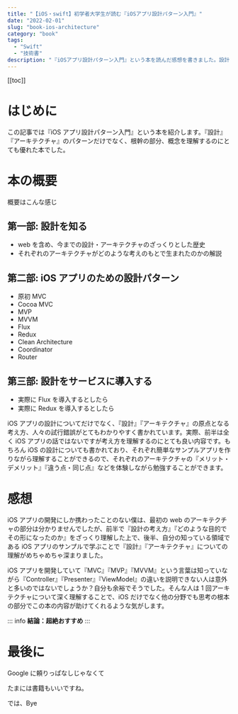 ```yaml
---
title: "【iOS・swift】初学者大学生が読む『iOSアプリ設計パターン入門』"
date: "2022-02-01"
slug: "book-ios-architecture"
category: "book"
tags:
  - "Swift"
  - "技術書"
description: "『iOSアプリ設計パターン入門』という本を読んだ感想を書きました。設計・アーキテクチャの概念を理解するのにとても良い本です。"
---
```


[[toc]]

# はじめに

この記事では『iOS アプリ設計パターン入門』という本を紹介します。『設計』『アーキテクチャ』のパターンだけでなく、根幹の部分、概念を理解するのにとても優れた本でした。

# 本の概要　

概要はこんな感じ

## 第一部: 設計を知る

- web を含め、今までの設計・アーキテクチャのざっくりとした歴史
- それぞれのアーキテクチャがどのような考えのもとで生まれたのかの解説

## 第二部: iOS アプリのための設計パターン

- 原初 MVC
- Cocoa MVC
- MVP
- MVVM
- Flux
- Redux
- Clean Architecture
- Coordinator
- Router

## 第三部: 設計をサービスに導入する

- 実際に Flux を導入するとしたら
- 実際に Redux を導入するとしたら

iOS アプリの設計についてだけでなく、『設計』『アーキテクチャ』の原点となる考え方、人々の試行錯誤がとてもわかりやすく書かれています。実際、前半は全く iOS アプリの話ではないですが考え方を理解するのにとても良い内容です。もちろん iOS の設計についても書かれており、それぞれ簡単なサンプルアプリを作りながら理解することができるので、それぞれのアーキテクチャの『メリット・デメリット』『違う点・同じ点』などを体験しながら勉強することができます。

# 感想

iOS アプリの開発にしか携わったことのない僕は、最初の web のアーキテクチャの部分は分かりませんでしたが、前半で『設計の考え方』『どのような目的でその形になったのか』をざっくり理解した上で、後半、自分の知っている領域である iOS アプリのサンプルで学ぶことで『設計』『アーキテクチャ』についての理解がめちゃめちゃ深まりました。

iOS アプリを開発していて『MVC』『MVP』『MVVM』という言葉は知っていながら『Controller』『Presenter』『ViewModel』の違いを説明できない人は意外と多いのではないでしょうか？自分も余裕でそうでした。そんな人は 1 回アーキテクチャについて深く理解することで、iOS だけでなく他の分野でも思考の根本の部分でこの本の内容が助けてくれるような気がします。

::: info
**結論：超絶おすすめ**
:::

# 最後に

Google に頼りっぱなしじゃなくて

たまには書籍もいいですね。

では、Bye

